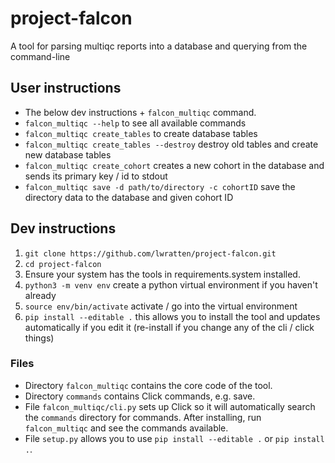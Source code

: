 # project-falcon
A tool for parsing multiqc reports into a database and querying from the command-line

## User instructions
- The below dev instructions + `falcon_multiqc` command.
- `falcon_multiqc --help` to see all available commands
- `falcon_multiqc create_tables` to create database tables
- `falcon_multiqc create_tables --destroy` destroy old tables and create new database tables
- `falcon_multiqc create_cohort` creates a new cohort in the database and sends its primary key / id to stdout
- `falcon_multiqc save -d path/to/directory -c cohortID` save the directory data to the database and given cohort ID

## Dev instructions
1. `git clone https://github.com/lwratten/project-falcon.git`
2. `cd project-falcon`
3.  Ensure your system has the tools in requirements.system installed.
4. `python3 -m venv env` create a python virtual environment if you haven't already
5. `source env/bin/activate`  activate / go into the virtual environment
6. `pip install --editable .` this allows you to install the tool and updates automatically if you edit it (re-install if you change any of the cli / click things)


### Files
* Directory `falcon_multiqc` contains the core code of the tool.
* Directory `commands` contains Click commands, e.g. save. 
* File `falcon_multiqc/cli.py` sets up Click so it will automatically search the `commands` directory for commands. After installing, run `falcon_multiqc` and see the commands available.
* File `setup.py` allows you to use `pip install --editable .` or `pip install .`.


